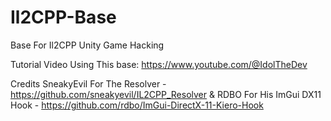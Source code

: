 # Il2CPP-Base

Base For Il2CPP Unity Game Hacking

Tutorial Video Using This base: https://www.youtube.com/@IdolTheDev

Credits
SneakyEvil For The Resolver - https://github.com/sneakyevil/IL2CPP_Resolver &
RDBO For His ImGui DX11 Hook - https://github.com/rdbo/ImGui-DirectX-11-Kiero-Hook
